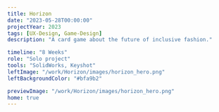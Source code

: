 ```yaml
---
title: Horizon
date: "2023-05-28T00:00:00"
projectYear: 2023
tags: [UX-Design, Game-Design]
description: "A card game about the future of inclusive fashion."

timeline: "8 Weeks"
role: "Solo project"
tools: "SolidWorks, Keyshot"
leftImage: "/work/Horizon/images/horizon_hero.png"
leftBackgroundColor: "#bfa9b2"

previewImage: "/work/Horizon/images/horizon_hero.png"
home: true
---
```



